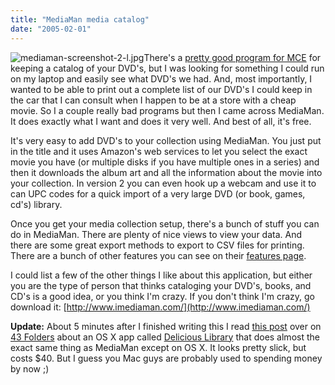 ```yaml
---
title: "MediaMan media catalog"
date: "2005-02-01"
---
```


![mediaman-screenshot-2-l.jpg](images/mediaman-screenshot-2-l.jpg)There's a [pretty good program for MCE](http://www.binnerup.dk/mce/mymovies.htm) for keeping a catalog of your DVD's, but I was looking for something I could run on my laptop and easily see what DVD's we had. And, most importantly, I wanted to be able to print out a complete list of our DVD's I could keep in the car that I can consult when I happen to be at a store with a cheap movie. So I a couple really bad programs but then I came across MediaMan. It does exactly what I want and does it very well. And best of all, it's free.

It's very easy to add DVD's to your collection using MediaMan. You just put in the title and it uses Amazon's web services to let you select the exact movie you have (or multiple disks if you have multiple ones in a series) and then it downloads the album art and all the information about the movie into your collection. In version 2 you can even hook up a webcam and use it to can UPC codes for a quick import of a very large DVD (or book, games, cd's) library.

Once you get your media collection setup, there's a bunch of stuff you can do in MediaMan. There are plenty of nice views to view your data. And there are some great export methods to export to CSV files for printing. There are a bunch of other features you can see on their [features page](http://www.imediaman.com/products/mediaman/features.html).

I could list a few of the other things I like about this application, but either you are the type of person that thinks cataloging your DVD's, books, and CD's is a good idea, or you think I'm crazy. If you don't think I'm crazy, go download it: [http://www.imediaman.com/](http://www.imediaman.com/)

**Update:** About 5 minutes after I finished writing this I read [this post](http://www.43folders.com/2005/02/delicious_libra.html) over on [43 Folders](http://www.43folders.com/) about an OS X app called [Delicious Library](http://delicious-monster.com/) that does almost the exact same thing as MediaMan except on OS X. It looks pretty slick, but costs $40. But I guess you Mac guys are probably used to spending money by now ;)
